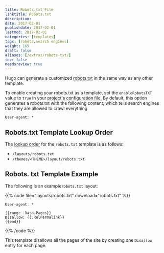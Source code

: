 ```yaml
---
title: Robots.txt File
linktitle: Robots.txt
description:
date: 2017-02-01
publishdate: 2017-02-01
lastmod: 2017-02-01
categories: [templates]
tags: [robots,search engines]
weight: 165
draft: false
aliases: [/extras/robots-txt/]
toc: false
needsreview: true
---
```


Hugo can generate a customized [robots.txt][robots] in the same way as any other template.

To enable creating your robots.txt as a template, set the `enableRobotsTXT` value to `true` in your [project's configuration file][config]. By default, this option generates a robots.txt with the following content, which tells search engines that they are allowed to crawl everything:

```http
User-agent: *
```

## Robots.txt Template Lookup Order

The [lookup order][lookup] for the `robots.txt` template is as follows:

* `/layouts/robots.txt`
* `/themes/<THEME>/layout/robots.txt`

## Robots. txt Template Example

The following is an example`robots.txt` layout:

{{% code file="layouts/robots.txt" download="robots.txt" %}}
```http
User-agent: *

{{range .Data.Pages}}
Disallow: {{.RelPermalink}}
{{end}}
```
{{% /code %}}

This template disallows all the pages of the site by creating one `Disallow` entry for each page.

[config]: /getting-started/configuration/
[lookup]: /layouts/lookup-order
[robots]: http://www.robotstxt.org/